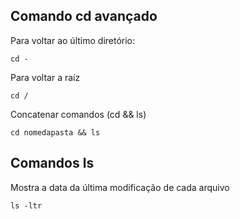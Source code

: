 ## Comando cd avançado

Para voltar ao último diretório:

```
cd -
```

Para voltar a raíz

```
cd /
```

Concatenar comandos (cd && ls)

```
cd nomedapasta && ls
```

## Comandos ls

Mostra a data da última modificação de cada arquivo

```
ls -ltr
```